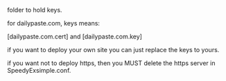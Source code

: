 folder to hold keys.

for dailypaste.com, keys means:

\[dailypaste.com.cert\] and \[dailypaste.com.key\]

if you want to deploy your own site you can just replace the keys to yours.

if you want not to deploy https, then you MUST delete the https server in 
SpeedyExsimple.conf.